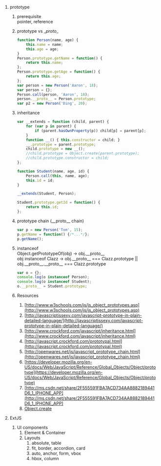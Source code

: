 1. prototype
    1. prerequisite  
        pointer, reference
    1. prototype vs \__proto__

        ```javascript
        function Person(name, age) {
            this.name = name;
            this.age = age;
        }
        Person.prototype.getName = function() {
            return this.name;
        };
        Person.prototype.getAge = function() {
            return this.age;
        };
        var person = new Person('Aaron', 18);
        var person = {};
        Person.call(person, 'Aaron', 18);
        person.__proto__ = Person.prototype;
        var p2 = new Person('Ding', 20);
        ```
        
    1. inheritance

        ```javascript
        var __extends = function (child, parent) {
            for (var p in parent) {
                if (parent.hasOwnProperty(p)) child[p] = parent[p];
            }
            function __() { this.constructor = child; }
            __.prototype = parent.prototype;
            child.prototype = new __();
            //child.prototype = Object.create(parent.prototype);
            //child.prototype.constructor = child;
        };

        function Student(name, age, id) {
            Person.call(this, name, age);
            this.id = id;
        }

        __extends(Student, Person);

        Student.prototype.getId = function() {
            return this.id;
        };
        ```
    
    1. prototype chain (\_\_proto\_\_ chain)

        ```javascript
        var p = new Person('Tom', 15);
        p.getName = function() {/*...*/};
        p.getName();
        ```

    1. instanceof  
        Object.getPrototypeOf(obj) -> obj.\_\_proto\_\_  
        obj instanceof Clazz -> obj.\_\_proto\_\_ === Clazz.prototype || obj.\_\_proto\_\_.\_\_proto\_\_ === Clazz.prototype

        ```javascript
        var o = {};
        console.log(o instanceof Person);
        console.log(o instanceof Student);
        o.__proto__ = Student.prototype;
        ```

    1. Resources  
        1. [http://www.w3schools.com/js/js_object_prototypes.asp](http://www.w3schools.com/js/js_object_prototypes.asp)
        1. [http://javascriptissexy.com/javascript-prototype-in-plain-detailed-language/](http://javascriptissexy.com/javascript-prototype-in-plain-detailed-language/)
        1. [http://www.crockford.com/javascript/inheritance.html](http://www.crockford.com/javascript/inheritance.html)
        1. [http://javascript.crockford.com/prototypal.html](http://javascript.crockford.com/prototypal.html)
        1. [http://openwares.net/js/javascript_prototype_chain.html](http://openwares.net/js/javascript_prototype_chain.html)
        1. [https://developer.mozilla.org/en-US/docs/Web/JavaScript/Reference/Global_Objects/Object/prototype](https://developer.mozilla.org/en-US/docs/Web/JavaScript/Reference/Global_Objects/Object/prototype)
        1. [http://ms.csdn.net/share/2F555591FBA7ACD734AA8882189441D6_1_IPHONE_APP](http://ms.csdn.net/share/2F555591FBA7ACD734AA8882189441D6_1_IPHONE_APP)
        1. [Object.create](https://developer.mozilla.org/en/docs/Web/JavaScript/Reference/Global_Objects/Object/create)

1. ExtJS
    
    1. UI components
        1. Element & Container
        1. Layouts
            1. absolute, table
            1. fit, border, accordion, card
            1. auto, anchor, form, vbox
            1. hbox, column
    
